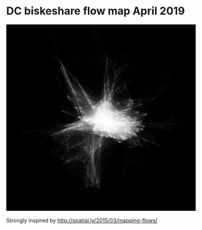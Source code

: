 # DC biskeshare flow map April 2019

![Alt text](data/Rplot01.jpeg?raw=true "Movements in April")


Strongly inspired by http://spatial.ly/2015/03/mapping-flows/
